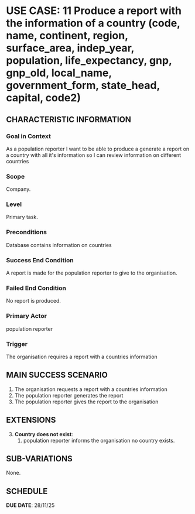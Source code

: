 # USE CASE: 11 Produce a report with the information of a country (code, name, continent, region, surface_area, indep_year, population, life_expectancy, gnp, gnp_old, local_name, government_form, state_head, capital, code2)

## CHARACTERISTIC INFORMATION

### Goal in Context

As a population reporter I want to be able to produce a generate a report on a country with all it's information so I can review information on different countries

### Scope

Company.

### Level

Primary task.

### Preconditions

Database contains information on countries

### Success End Condition

A report is made for the population reporter to give to the organisation.

### Failed End Condition

No report is produced.

### Primary Actor

population reporter

### Trigger

The organisation requires a report with a countries information

## MAIN SUCCESS SCENARIO

1. The organisation requests a report with a countries information
2. The population reporter generates the report
3. The population reporter gives the report to the organisation

## EXTENSIONS

3. **Country does not exist**:
    1. population reporter informs the organisation no country exists.

## SUB-VARIATIONS

None.

## SCHEDULE

**DUE DATE**: 28/11/25